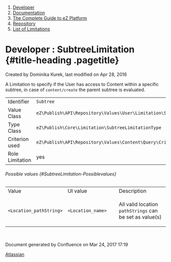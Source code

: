 1.  <span>[Developer](index.html)</span>
2.  <span>[Documentation](Documentation_31429504.html)</span>
3.  <span>[The Complete Guide to eZ
    Platform](The-Complete-Guide-to-eZ-Platform_31429526.html)</span>
4.  <span>[Repository](Repository_31432023.html)</span>
5.  <span>[List of
    Limitations](List-of-Limitations_31430459.html)</span>

<span id="title-text"> Developer : SubtreeLimitation </span> {#title-heading .pagetitle}
============================================================

Created by <span class="author"> Dominika Kurek</span>, last modified on
Apr 28, 2016

A Limitation to specify if the User has access to Content within a
specific subtree, in case of `content/create` the parent subtree is
evaluated.

|                 |                                                                      |
|-----------------|----------------------------------------------------------------------|
| Identifier      | `Subtree`                                                            |
| Value Class     | `eZ\Publish\API\Repository\Values\User\Limitation\SubtreeLimitation` |
| Type Class      | `eZ\Publish\Core\Limitation\SubtreeLimitationType`                   |
| Criterion used  | `eZ\Publish\API\Repository\Values\Content\Query\Criterion\Subtree`   |
| Role Limitation | yes                                                                  |

###### Possible values {#SubtreeLimitation-Possiblevalues}

<table>
<colgroup>
<col width="33%" />
<col width="33%" />
<col width="33%" />
</colgroup>
<tbody>
<tr class="odd">
<td align="left">Value</td>
<td align="left">UI value</td>
<td align="left">Description</td>
</tr>
<tr class="even">
<td align="left"><code>&lt;Location_pathString&gt;</code></td>
<td align="left"><code>&lt;Location_name&gt;</code></td>
<td align="left"><p>All valid location <code>pathStrings</code> can be set as value(s)</p></td>
</tr>
</tbody>
</table>

 

Document generated by Confluence on Mar 24, 2017 17:19

[Atlassian](http://www.atlassian.com/)


